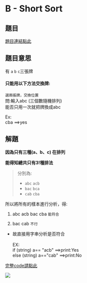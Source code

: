# B - Short Sort

## 題目
[題目連結點此](https://vjudge.net/contest/585165#problem/B)

## 題目意思
有 `a` `b` `c`三張牌<br>
#### 只能用以下方法交換牌:
`選兩張牌，交換位置`<br>
問:輸入abc (三個數隨機排列)<br>
能否只用一次就把牌換成abc

Ex:<br>
cba ==>yes
## 解題

 <strong>因為只有三種(a、b、c) 在排列

能得知總共只有3!種排法</strong>

>
>分別為:<br>
>*   `abc` `acb` <br>
>*   `bac` `bca`<br>
>*   `cab` `cba`<br>

所以將所有的樣本進行分析，得: <br>

1.  abc acb bac cba `能符合`<br>

1.  bac cab `不行`<br>

* 故直接用字串分析是否符合 <br><br>
EX:   <br>
if (string) a== "acb"           ==>print:Yes <br>
else (string) a=="cab"          ==>print:No  <br>


[完整code請點此](https://github.com/archue001/CPEB1005/blob/main/B%20-%20Short%20Sort.cpp) <br>



![](https://github.com/archue001/CPEB1005/blob/main/1499593276-2126423918_n.jpg)
<br>




